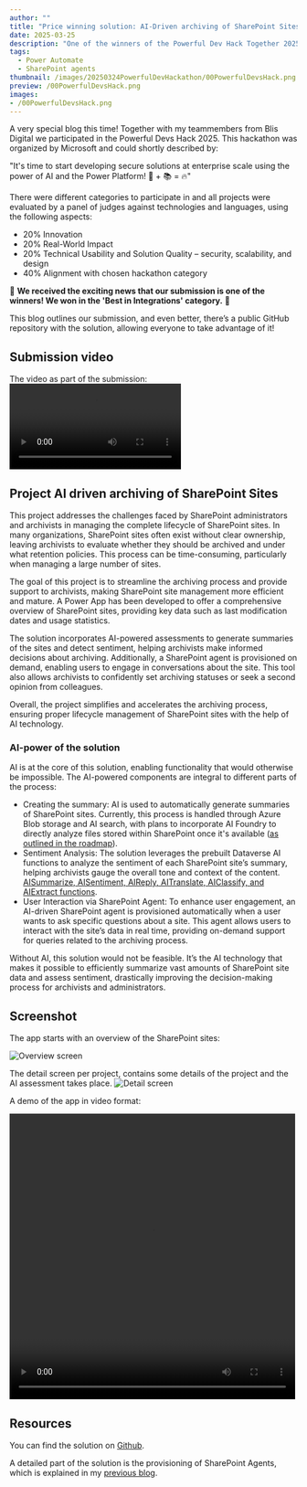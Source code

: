 ```yaml
---
author: ""
title: "Price winning solution: AI-Driven archiving of SharePoint Sites"
date: 2025-03-25
description: "One of the winners of the Powerful Dev Hack Together 2025 from Microsoft"
tags:
  - Power Automate
  - SharePoint agents
thumbnail: /images/20250324PowerfulDevHackathon/00PowerfulDevsHack.png
preview: /00PowerfulDevsHack.png
images: 
- /00PowerfulDevsHack.png
---
```



A very special blog this time! Together with my teammembers from Blis Digital we participated in the Powerful Devs Hack 2025. This hackathon  was organized by Microsoft and could shortly described by:

"It's time to start developing secure solutions at enterprise scale using the power of AI and the Power Platform! 🤖 + 📚 = 🔥"

There were different categories to participate in and all projects were evaluated by a panel of judges against technologies and languages, using the following aspects:

* 20% Innovation
* 20% Real-World Impact
* 20% Technical Usability and Solution Quality – security, scalability, and design
* 40% Alignment with chosen hackathon category


🎉
**We received the exciting news that our submission is one of the winners! We won in the 'Best in Integrations' category.**
🎉

This blog outlines our submission, and even better, there’s a public GitHub repository with the solution, allowing everyone to take advantage of it!

## Submission video
The video as part of the submission:
<video src="https://github.com/Dutchy365/AI-Driven-Archiving/raw/refs/heads/main/assets/AIDrivenArchiving-HackTogether2025.mp4"></video>


## Project AI driven archiving of SharePoint Sites
This project addresses the challenges faced by SharePoint administrators and archivists in managing the complete lifecycle of SharePoint sites. In many organizations, SharePoint sites often exist without clear ownership, leaving archivists to evaluate whether they should be archived and under what retention policies. This process can be time-consuming, particularly when managing a large number of sites.

The goal of this project is to streamline the archiving process and provide support to archivists, making SharePoint site management more efficient and mature. A Power App has been developed to offer a comprehensive overview of SharePoint sites, providing key data such as last modification dates and usage statistics.

The solution incorporates AI-powered assessments to generate summaries of the sites and detect sentiment, helping archivists make informed decisions about archiving. Additionally, a SharePoint agent is provisioned on demand, enabling users to engage in conversations about the site. This tool also allows archivists to confidently set archiving statuses or seek a second opinion from colleagues.

Overall, the project simplifies and accelerates the archiving process, ensuring proper lifecycle management of SharePoint sites with the help of AI technology.

### AI-power of the solution

AI is at the core of this solution, enabling functionality that would otherwise be impossible. The AI-powered components are integral to different parts of the process:

* Creating the summary: AI is used to automatically generate summaries of SharePoint sites. Currently, this process is handled through Azure Blob storage and AI search, with plans to incorporate AI Foundry to directly analyze files stored within SharePoint once it's available ([as outlined in the roadmap](https://www.microsoft.com/en-us/microsoft-365/roadmap?id=476496)).
* Sentiment Analysis: The solution leverages the prebuilt Dataverse AI functions to analyze the sentiment of each SharePoint site’s summary, helping archivists gauge the overall tone and context of the content. [AISummarize, AISentiment, AIReply, AITranslate, AIClassify, and AIExtract functions](https://learn.microsoft.com/en-us/power-platform/power-fx/reference/function-ai).
* User Interaction via SharePoint Agent: To enhance user engagement, an AI-driven SharePoint agent is provisioned automatically when a user wants to ask specific questions about a site. This agent allows users to interact with the site’s data in real time, providing on-demand support for queries related to the archiving process.

Without AI, this solution would not be feasible. It’s the AI technology that makes it possible to efficiently summarize vast amounts of SharePoint site data and assess sentiment, drastically improving the decision-making process for archivists and administrators.


## Screenshot
The app starts with an overview of the SharePoint sites:

![Overview screen](/images/20250324PowerfulDevHackathon/overviewscreen.png)

The detail screen per project, contains some details of the project and the AI assessment takes place. 
![Detail screen](/images/20250324PowerfulDevHackathon/detailscreen.png)

A demo of the app in video format:

<video width="500" height="500" controls>
  <source src="/images/20250324PowerfulDevHackathon/DemoAIArchiving.mp4" type="video/mp4">
</video>




## Resources
You can find the solution on [Github](https://github.com/Dutchy365/AI-Driven-Archiving).

A detailed part of the solution is the provisioning of SharePoint Agents, which is explained in my [previous blog](/blog/20250303-provisionsharepointagent).